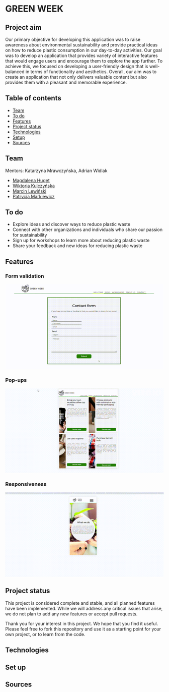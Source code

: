 # GREEN WEEK

## Project aim

Our primary objective for developing this application was to raise awareness about environmental sustainability and provide practical ideas on how to reduce plastic consumption in our day-to-day activities. Our goal was to develop an application that provides variety of interactive features that would engage users and encourage them to explore the app further. To achieve this, we focused on developing a user-friendly design that is well-balanced in terms of functionality and aesthetics. Overall, our aim was to create an application that not only delivers valuable content but also provides them with a pleasant and memorable experience.

## Table of contents

- [Team](#team)
- [To do](#to-do)
- [Features](#features)
- [Project status](#project-status)
- [Technologies](#technologies)
- [Setup](#setup)
- [Sources](#sources)

## Team

Mentors: Katarzyna Mrawczyńska, Adrian Widlak

- [Magdalena Huget](https://github.com/magdalenahuget)
- [Wiktoria Kulczyńska](https://github.com/wiktoria75)
- [Marcin Lewiński](https://github.com/marcinlewinski)
- [Patrycja Markiewicz](https://github.com/patrycjavmarkiewicz)

## To do

- Explore ideas and discover ways to reduce plastic waste
- Connect with other organizations and individuals who share our passion for sustainability
- Sign up for workshops to learn more about reducing plastic waste
- Share your feedback and new ideas for reducing plastic waste

## Features
### Form validation
![](form.gif)
### Pop-ups
![](popups.gif)
### Responsiveness
![](responsive.gif)


## Project status

This project is considered complete and stable, and all planned features have been implemented. While we will address any critical issues that arise, we do not plan to add any new features or accept pull requests.

Thank you for your interest in this project. We hope that you find it useful. Please feel free to fork this repository and use it as a starting point for your own project, or to learn from the code.

## Technologies

## Set up

## Sources
